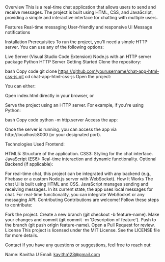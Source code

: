 Overview
This is a real-time chat application that allows users to send and receive messages. The project is built using HTML, CSS, and JavaScript, providing a simple and interactive interface for chatting with multiple users.

Features
Real-time messaging
User-friendly and responsive UI
Message notifications

Installation
Prerequisites
To run the project, you'll need a simple HTTP server. You can use any of the following options:

Live Server (Visual Studio Code Extension)
Node.js with an HTTP server package
Python HTTP Server
Getting Started
Clone the repository:

bash
Copy code
git clone https://github.com/yourusername/chat-app-html-css-js.git
cd chat-app-html-css-js
Open the project:

You can either:

Open index.html directly in your browser, or

Serve the project using an HTTP server. For example, if you're using Python:

bash
Copy code
python -m http.server
Access the app:

Once the server is running, you can access the app via http://localhost:8000 (or your designated port).

Technologies Used
Frontend:

HTML5: Structure of the application.
CSS3: Styling for the chat interface.
JavaScript (ES6): Real-time interaction and dynamic functionality.
Optional Backend (if applicable):

For real-time chat, this project can be integrated with any backend (e.g., Firebase or a custom Node.js server with WebSocket).
How It Works
The chat UI is built using HTML and CSS.
JavaScript manages sending and receiving messages.
In its current state, the app uses local messages for chat. For real-time functionality, you can integrate WebSocket or any messaging API.
Contributing
Contributions are welcome! Follow these steps to contribute:

Fork the project.
Create a new branch (git checkout -b feature-name).
Make your changes and commit (git commit -m 'Description of feature').
Push to the branch (git push origin feature-name).
Open a Pull Request for review.
License
This project is licensed under the MIT License. See the LICENSE file for more details.

Contact
If you have any questions or suggestions, feel free to reach out:

Name: Kavitha U
Email: kavitha123@gmail.com
